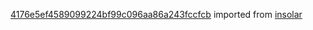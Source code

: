 [4176e5ef4589099224bf99c096aa86a243fccfcb](https://github.com/insolar/insolar/commit/4176e5ef4589099224bf99c096aa86a243fccfcb) imported from [insolar](https://github.com/insolar/insolar)
